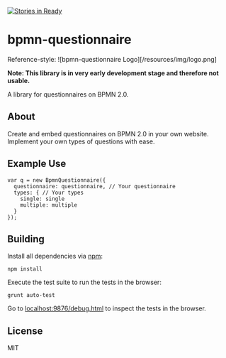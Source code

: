 [![Stories in Ready](https://badge.waffle.io/PHILIPPFROMME/bpmn-questionnaire.png?label=ready&title=Ready)](https://waffle.io/PHILIPPFROMME/bpmn-questionnaire)
# bpmn-questionnaire

Reference-style: 
![bpmn-questionnaire Logo][/resources/img/logo.png]

__Note: This library is in very early development stage and therefore not usable.__

A library for questionnaires on BPMN 2.0.

## About

Create and embed questionnaires on BPMN 2.0 in your own website. 
Implement your own types of questions with ease.

## Example Use

```
var q = new BpmnQuestionnaire({
  questionnaire: questionnaire, // Your questionnaire
  types: { // Your types
    single: single
    multiple: multiple
  }
});
```

## Building

Install all dependencies via [npm](https://npmjs.org):

```
npm install
```

Execute the test suite to run the tests in the browser:

```
grunt auto-test
```

Go to [localhost:9876/debug.html](http://localhost:9876/debug.html) to inspect the tests in the browser.

## License

MIT
